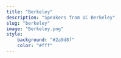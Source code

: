 ```yaml
---
title: "Berkeley"
description: "Speakers from UC Berkeley"
slug: "berkeley"
image: "Berkeley.png"
style:
    background: "#2a9d8f"
    color: "#fff"
---
```

